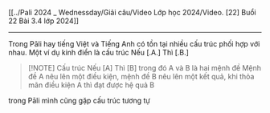 [[../Pali 2024 _ Wednessday/Giải câu/Video Lớp học 2024/Video. [22] Buổi 22 Bài 3.4 lớp 2024]]

---

Trong Pāli hay tiếng Việt và Tiếng Anh có tồn tại nhiều cấu trúc phối hợp với nhau. Một ví dụ kinh điển là cấu trúc Nếu [.A.]  Thì [.B.] 

> [!NOTE] Cấu trúc Nếu [A] Thì [B]
> trong đó A và B là hai mệnh đề
Mệnh đề A nêu lên một điều kiện, mệnh đề B nêu lên một kết quả, khi thỏa mãn điều kiện A thì đạt được hệ quả B

trong Pāli mình cũng gặp cấu trúc tương tự

